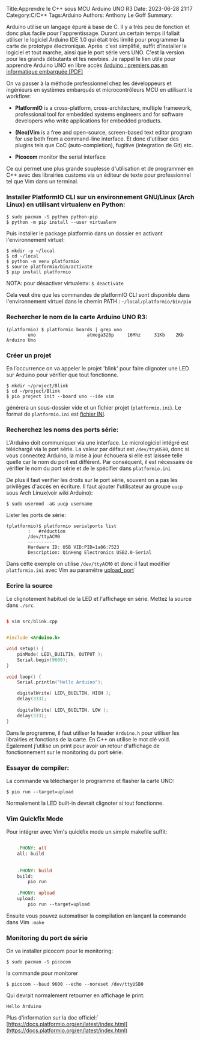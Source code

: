 ﻿Title:Apprendre le C++ sous MCU Arduino UNO R3
Date: 2023-06-28 21:17
Category:C/C++
Tags:Arduino
Authors: Anthony Le Goff
Summary:


Arduino utilise un langage épuré à base de C. Il y a très peu de fonction et donc plus facile pour l'apprentissage. Durant un certain temps il fallait utiliser le logiciel Arduino IDE 1.0 qui était très limité pour programmer la carte de prototype électronique. Après  c'est simplifié, suffit d'installer le logiciel et tout marche, ainsi que le port série vers UNO. C'est la version pour les grands débutants et les newbies. Je rappel le lien utile pour apprendre Arduino UNO en libre accès [Arduino : premiers pas en informatique embarquée \[PDF\]](https://eskimon.fr/extra/ebooks/arduino-premiers-pas-en-informatique-embarquee.pdf)  

On va passer à la méthode professionnel chez les développeurs et ingénieurs en systèmes embarqués et microcontrôleurs MCU en utilisant le workflow:  

*   **PlatformIO** is a cross-platform, cross-architecture, multiple framework, professional tool for embedded systems engineers and for software developers who write applications for embedded products.  
    
*   **(Neo)Vim** is a free and open-source, screen-based text editor program for use both from a command-line interface. Et donc d'utiliser des plugins tels que CoC (auto-completion), fugitive (integration de Git) etc.  
    
*   **Picocom** monitor the serial interface  
    

Ce qui permet une plus grande souplesse d'utilisation et de programmer en C++ avec des librairies customs via un éditeur de texte pour professionnel tel que Vim dans un terminal.  

### Installer PlatformIO CLI sur un environnement GNU/Linux (Arch Linux) en utilisant virtualenv en Python:  

```
$ sudo pacman -S python python-pip  
$ python -m pip install --user virtualenv
```
  

Puis installer le package platformio dans un dossier en activant l'environnement virtuel:  

```
$ mkdir -p ~/local
$ cd ~/local   
$ python -m venv platformio   
$ source platformio/bin/activate   
$ pip install platformio
```

NOTA: pour désactiver virtualenv: `$ deactivate`

Cela veut dire que les commandes de platformIO CLI sont disponible dans l'environnement virtuel dans le chemin PATH : `~/local/platformio/bin/pio`

### Rechercher le nom de la carte Arduino UNO R3:  
```
(platformio) $ platformio boards | grep uno
        uno                   atmega328p     16Mhz     31Kb    2Kb    Arduino Uno
```

### Créer un projet  

En l’occurrence on va appeler le projet 'blink' pour faire clignoter une LED sur Arduino pour vérifier que tout fonctionne.
```
$ mkdir ~/project/Blink
$ cd ~/project/Blink
$ pio project init --board uno --ide vim
```

générera un sous-dossier vide et un fichier projet (`platformio.ini`). Le format de `platformio.ini` est [fichier INI](https://en.wikipedia.org/wiki/INI_file).  

### Recherchez les noms des ports série:  

L'Arduino doit communiquer via une interface. Le micrologiciel intégré est téléchargé via le port série. La valeur par défaut est `/dev/ttyUSB0`, donc si vous connectez Arduino, la mise à jour échouera si elle est laissée telle quelle car le nom du port est différent. Par conséquent, il est nécessaire de vérifier le nom du port série et de le spécifier dans `platformio.ini`  

De plus il faut verifier les droits sur le port série, souvent on a pas les privilèges d'accès en écriture. Il faut ajouter l'utilisateur au groupe `uucp` sous Arch Linux(voir wiki Arduino):

```
$ sudo usermod -aG uucp username
```

Lister les ports de série:  
```
(platformio)$ platformio serialports list
        :   #réduction
        /dev/ttyACM0
        ----------
        Hardware ID: USB VID:PID=1a86:7523
        Description: QinHeng Electronics USB2.0-Serial
```

Dans cette exemple on utilise `/dev/ttyACM0` et donc il faut modifier `platformio.ini` avec Vim au paramêtre [upload_port](https://docs.platformio.org/en/latest/projectconf/sections/env/options/upload/upload_port.html)`  

### Ecrire la source

Le clignotement habituel de la LED et l'affichage en série. Mettez la source dans `./src`.  

```cpp

$ vim src/blink.cpp  


#include <Arduino.h>

void setup() {  
    pinMode( LED\_BUILTIN, OUTPUT );  
    Serial.begin(9600);  
}  
   
void loop() {  
    Serial.println("Hello Arduino");

    digitalWrite( LED\_BUILTIN, HIGH );    
    delay(333);                        
   
    digitalWrite( LED\_BUILTIN, LOW );    
    delay(333);                        
}  
```

Dans le programme, il faut utiliser le header `Arduino.h` pour utiliser les librairies et fonctions de la carte. En C++ on utilise le mot clé void. Egalement j'utilise un print pour avoir un retour d'affichage de fonctionnement sur le monitoring du port série.  

### Essayer de compiler:  

La commande va télécharger le programme et flasher la carte UNO:  

```
$ pio run --target=upload
```

Normalement la LED built-in devrait clignoter si tout fonctionne.

### Vim Quickfix Mode  

Pour intégrer avec Vim's quickfix mode un simple makefile suffit:  

```makefile

    .PHONY: all
    all: build
    
    
    .PHONY: build
    build:
        pio run
    
    .PHONY: upload
    upload:
        pio run --target=upload
```

Ensuite vous pouvez automatiser la compilation en lançant la commande dans Vim `:make`

### Monitoring du port de série  

On va installer picocom pour le monitoring: 

```
$ sudo pacman -S picocom  
```

la commande pour monitorer  

```
$ picocom --baud 9600 --echo --noreset /dev/ttyUSB0
```

Qui devrait normalement retourner en affichage le print:

```
Hello Arduino
```
 
Plus d'information sur la doc officiel:` [https://docs.platformio.org/en/latest/index.html](https://docs.platformio.org/en/latest/index.html)